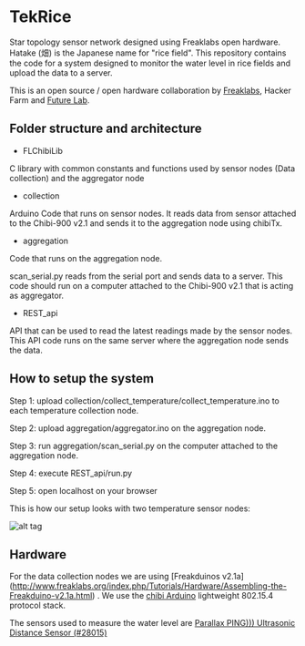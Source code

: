 TekRice
===================

Star topology sensor network designed using Freaklabs open hardware. Hatake (畑) is the Japanese name for "rice field". This repository contains the code for a system designed to monitor the water level in rice fields and upload the data to a server.

This is an open source / open hardware collaboration by [Freaklabs](http://www.freaklabs.org/), Hacker Farm and [Future Lab](http://www.fljapan.com/).

## Folder structure and architecture

*  FLChibiLib

C library with common constants and functions used by sensor nodes (Data collection) and the aggregator node

* collection

Arduino Code that runs on sensor nodes. It reads data from sensor attached to the Chibi-900 v2.1 and sends it to the aggregation node using chibiTx.

* aggregation

Code that runs on the aggregation node.

scan_serial.py reads from the serial port and sends data to a server. This code should run on a computer attached to the Chibi-900 v2.1 that is acting as aggregator.

* REST_api

API that can be used to read the latest readings made by the sensor nodes. This API code runs on the same server where the aggregation node sends the data.

## How to setup the system

Step 1: upload collection/collect_temperature/collect_temperature.ino to each temperature collection node.

Step 2: upload aggregation/aggregator.ino on the aggregation node.

Step 3: run aggregation/scan_serial.py on the computer attached to the aggregation node.

Step 4: execute REST_api/run.py

Step 5: open localhost on your browser

This is how our setup looks with two temperature sensor nodes:

![alt tag](http://www.fljapan.com/wp-content/uploads/2014/08/hatake1.jpg)

## Hardware

For the data collection nodes we are using [Freakduinos v2.1a] (http://www.freaklabs.org/index.php/Tutorials/Hardware/Assembling-the-Freakduino-v2.1a.html) . We use the [chibi Arduino](https://github.com/freaklabs/chibiArduino) lightweight 802.15.4 protocol stack.

The sensors used to measure the water level are [Parallax PING))) Ultrasonic Distance Sensor (#28015)](http://www.parallax.com/sites/default/files/downloads/28015-PING-Sensor-Product-Guide-v2.0.pdf)
